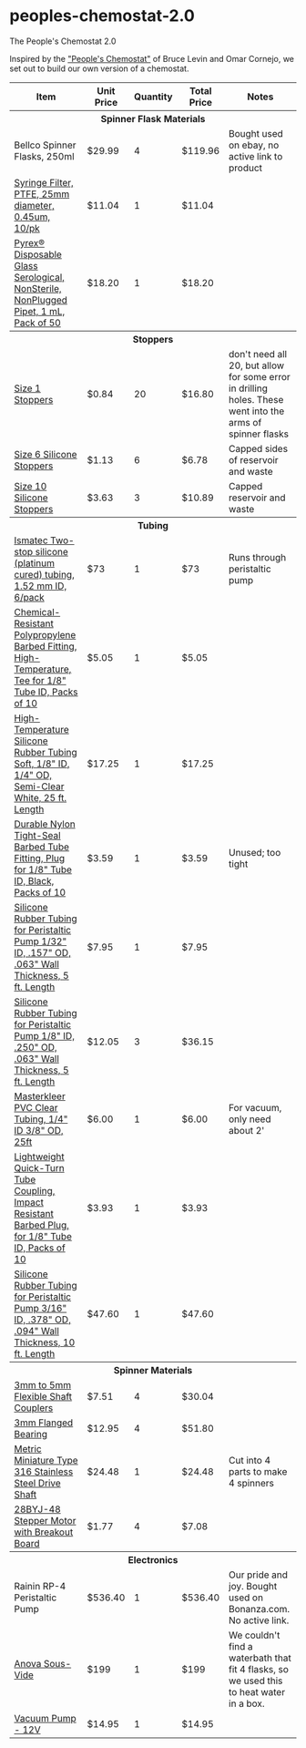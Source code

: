 # peoples-chemostat-2.0
The People's Chemostat 2.0




Inspired by the ["People's Chemostat"](http://eclf.net/sites/eclf.net/files/file/Tools%20$%20Info/Chemostat%20Design%20and%20Theory.pdf) of Bruce Levin and Omar Cornejo, we set out to build our own version of a chemostat.

<table>
<tr>
  <th>Item</th>
  <th>Unit Price</th>
  <th>Quantity</th>
  <th>Total Price</th>
  <th>Notes</th>
</tr>
<tr>
  <th colspan="6">Spinner Flask Materials</th>
</tr>
<tr>
  <td>Bellco Spinner Flasks, 250ml</td>
  <td>$29.99</td>
  <td>4</td>
  <td>$119.96</td>
  <td>Bought used on ebay, no active link to product</td>
</tr>
<tr>
  <td><a href="http://www.amazon.com/Syringe-Filter-PTFE-diameter-0-45um/dp/B005T45FMK">Syringe Filter, PTFE, 25mm diameter, 0.45um, 10/pk</a></td>
  <td>$11.04</td>
  <td>1</td>
  <td>$11.04</td>
  <td></td>
</tr>
<tr>
  <td><a href="http://www.carolina.com/lab-pipets/pyrex-disposable-glass-serological-nonsterile-nonplugged-pipet-1-ml-pack-of-50/736304.pr?question=serological">Pyrex® Disposable Glass Serological, NonSterile, NonPlugged Pipet, 1 mL, Pack of 50</a></td>
  <td>$18.20</td>
  <td>1</td>
  <td>$18.20</td>
  <td></td>
</tr>

<tr>
  <th colspan="6">Stoppers</th>
</tr>
<tr>
  <td><a href="http://www.widgetco.com/1-white-silicone-rubber-stoppers">Size 1 Stoppers</a></td>
  <td>$0.84</td>
  <td>20</td>
  <td>$16.80</td>
  <td>don't need all 20, but allow for some error in drilling holes. These went into the arms of spinner flasks</td>
</tr>
<tr>
  <td><a href="http://www.widgetco.com/6-white-silicone-rubber-stoppers">Size 6 Silicone Stoppers</a></td>
  <td>$1.13</td>
  <td>6</td>
  <td>$6.78</td>
  <td>Capped sides of reservoir and waste</td>
</tr>
<tr>
  <td><a href="http://www.widgetco.com/10-white-silicone-rubber-stoppers">Size 10 Silicone Stoppers</a></td>
  <td>$3.63</td>
  <td>3</td>
  <td>$10.89</td>
  <td>Capped reservoir and waste</td>
</tr>
<tr>
  <th colspan="6">Tubing</th>
</tr>
<tr>
  <td><a href="http://www.coleparmer.com/Product/Ismatec_Two_stop_silicone_platinum_cured_tubing_1_52_mm_ID_6_pack/EW-95602-36">Ismatec Two-stop silicone (platinum cured) tubing, 1.52 mm ID, 6/pack</a></td>
  <td>$73</td>
  <td>1</td>
  <td>$73</td>
  <td>Runs through peristaltic pump</td>
</tr>
<tr>
  <td><a href="http://www.mcmaster.com/#barbed-tube-tees/=12jfr4m">Chemical-Resistant Polypropylene Barbed Fitting, High-Temperature, Tee for 1/8" Tube ID, Packs of 10</a></td>
  <td>$5.05</td>
  <td>1</td>
  <td>$5.05</td>
  <td></td>
</tr>
<tr>
  <td><a href="http://www.mcmaster.com/#51135K16">High-Temperature Silicone Rubber Tubing Soft, 1/8" ID, 1/4" OD, Semi-Clear White, 25 ft. Length</a></td>
  <td>$17.25</td>
  <td>1</td>
  <td>$17.25</td>
  <td></td>
</tr>
<tr>
  <td><a href="http://www.mcmaster.com/#5463K75">Durable Nylon Tight-Seal Barbed Tube Fitting, Plug for 1/8" Tube ID, Black, Packs of 10</a></td>
  <td>$3.59</td>
  <td>1</td>
  <td>$3.59</td>
  <td>Unused; too tight</td>
</tr>
<tr>
  <td><a href="http://www.mcmaster.com/#9628T54">Silicone Rubber Tubing for Peristaltic Pump 1/32" ID, .157" OD, .063" Wall Thickness, 5 ft. Length</a></td>
  <td>$7.95</td>
  <td>1</td>
  <td>$7.95</td>
  <td></td>
</tr>
<tr>
  <td><a href="http://www.mcmaster.com/#9628T42">Silicone Rubber Tubing for Peristaltic Pump 1/8" ID, .250" OD, .063" Wall Thickness, 5 ft. Length</a></td>
  <td>$12.05</td>
  <td>3</td>
  <td>$36.15</td>
  <td></td>
</tr>
<tr>
  <td><a href="http://www.mcmaster.com/#5233k56/=12hbhdg">Masterkleer PVC Clear Tubing, 1/4" ID 3/8" OD, 25ft</a></td>
  <td>$6.00</td>
  <td>1</td>
  <td>$6.00</td>
  <td>For vacuum, only need about 2'</td>
</tr>
<tr>
  <td><a href="http://www.mcmaster.com/#51525k33/=12jfr2z">Lightweight Quick-Turn Tube Coupling, Impact Resistant Barbed Plug, for 1/8" Tube ID, Packs of 10</a></td>
  <td>$3.93</td>
  <td>1</td>
  <td>$3.93</td>
  <td></td>
</tr>
<tr>
  <td><a href="http://www.mcmaster.com/#9628T41">Silicone Rubber Tubing for Peristaltic Pump 3/16" ID, .378" OD, .094" Wall Thickness, 10 ft. Length</a></td>
  <td>$47.60</td>
  <td>1</td>
  <td>$47.60</td>
  <td></td>
</tr>

<tr>
  <th colspan="6">Spinner Materials</th>
</tr>
<tr>
  <td><a href="http://www.amazon.com/gp/product/B00KHTVZ1M/ref=pd_lpo_sbs_dp_ss_2?pf_rd_p=1944687682&pf_rd_s=lpo-top-stripe-1&pf_rd_t=201&pf_rd_i=B00A2IGEP0&pf_rd_m=ATVPDKIKX0DER&pf_rd_r=0CX4PAV9BXH6V2CP7T40">3mm to 5mm Flexible Shaft Couplers</a></td>
  <td>$7.51</td>
  <td>4</td>
  <td>$30.04</td>
  <td></td>
</tr>
<tr>
  <td><a href="http://www.vxb.com/SF693ZZ-Flanged-Ceramic-Shielded-3x8x4-Miniature-p/kit13973.htm">3mm Flanged Bearing</a></td>
  <td>$12.95</td>
  <td>4</td>
  <td>$51.80</td>
  <td></td>
</tr>
<tr>
  <td><a href="http://www.mcmaster.com/#1265k33">Metric Miniature Type 316 Stainless Steel Drive Shaft</a></td>
  <td>$24.48</td>
  <td>1</td>
  <td>$24.48</td>
  <td>Cut into 4 parts to make 4 spinners</td>
</tr>
<tr>
  <td><a href="http://www.ebay.com/itm/like/301737706798?lpid=82&chn=ps&ul_noapp=true">28BYJ-48 Stepper Motor with Breakout Board</a></td>
  <td>$1.77</td>
  <td>4</td>
  <td>$7.08</td>
  <td></td>
</tr>

<tr>
  <th colspan="6">Electronics</th>
</tr>
<tr>
  <td>Rainin RP-4 Peristaltic Pump</td>
  <td>$536.40</td>
  <td>1</td>
  <td>$536.40</td>
  <td>Our pride and joy. Bought used on Bonanza.com. No active link.</td>
</tr>
<tr>
  <td><a href="https://store.anovaculinary.com/products/anova-precision-cooker-wifi">Anova Sous-Vide</a></td>
  <td>$199</td>
  <td>1</td>
  <td>$199</td>
  <td>We couldn't find a waterbath that fit 4 flasks, so we used this to heat water in a box.</td>
</tr>
<tr>
  <td><a href="https://www.sparkfun.com/products/10398">Vacuum Pump - 12V</a></td>
  <td>$14.95</td>
  <td>1</td>
  <td>$14.95</td>
  <td></td>
</tr>

</table>

